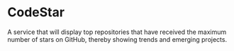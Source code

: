 # CodeStar
A service that will display top repositories that have received the maximum number of stars on GitHub, thereby showing trends and emerging projects.

